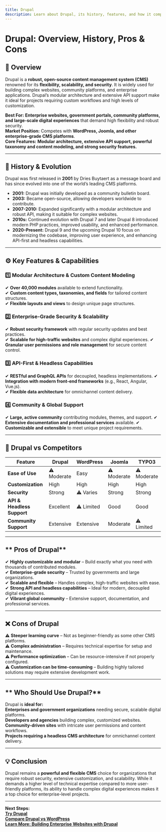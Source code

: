 ```yaml
---
title: Drupal  
description: Learn about Drupal, its history, features, and how it compares to other CMS platforms.
---
```


# **Drupal: Overview, History, Pros & Cons**

## **📌 Overview**  
Drupal is a **robust, open-source content management system (CMS)** renowned for its **flexibility, scalability, and security**. It is widely used for building complex websites, community platforms, and enterprise applications. Drupal’s modular architecture and extensive API support make it ideal for projects requiring custom workflows and high levels of customization.

 **Best For:** **Enterprise websites, government portals, community platforms, and large-scale digital experiences** that demand high flexibility and robust security.  
 **Market Position:** Competes with **WordPress, Joomla, and other enterprise-grade CMS platforms**.  
 **Core Features:** **Modular architecture, extensive API support, powerful taxonomy and content modeling, and strong security features.**

---

## **📜 History & Evolution**  
Drupal was first released in **2001** by Dries Buytaert as a message board and has since evolved into one of the world’s leading CMS platforms.

- **2001:** Drupal was initially developed as a community bulletin board.
- **2003:** Became open-source, allowing developers worldwide to contribute.
- **2007-2010:** Expanded significantly with a modular architecture and robust API, making it suitable for complex websites.
- **2010s:** Continued evolution with Drupal 7 and later Drupal 8 introduced modern PHP practices, improved usability, and enhanced performance.
- **2020-Present:** Drupal 9 and the upcoming Drupal 10 focus on modernizing the codebase, improving user experience, and enhancing API-first and headless capabilities.

---

## **⚙️ Key Features & Capabilities**

### **1️⃣ Modular Architecture & Custom Content Modeling**  
✔ **Over 40,000 modules** available to extend functionality.  
✔ **Custom content types, taxonomies, and fields** for tailored content structures.  
✔ **Flexible layouts and views** to design unique page structures.

### **2️⃣ Enterprise-Grade Security & Scalability**  
✔ **Robust security framework** with regular security updates and best practices.  
✔ **Scalable for high-traffic websites** and complex digital experiences.
✔ **Granular user permissions and role management** for secure content control.

### **3️⃣ API-First & Headless Capabilities**  
✔ **RESTful and GraphQL APIs** for decoupled, headless implementations.
✔ **Integration with modern front-end frameworks** (e.g., React, Angular, Vue.js).  
✔ **Flexible data architecture** for omnichannel content delivery.

### **4️⃣ Community & Global Support**  
✔ **Large, active community** contributing modules, themes, and support.
✔ **Extensive documentation and professional services** available.
✔ **Customizable and extensible** to meet unique project requirements.

---

## **🔄 Drupal vs Competitors**

| Feature                  | Drupal          | WordPress         | Joomla          | TYPO3          |
|--------------------------|-----------------|-------------------|-----------------|----------------|
| **Ease of Use**          | ⚠ Moderate      |  Easy           | ⚠ Moderate      | ⚠ Moderate     |
| **Customization**        |  High         |  High           |  High         |  High        |
| **Security**             |  Strong       | ⚠ Varies         |  Strong       |  Strong      |
| **API & Headless Support**|  Excellent    | ⚠ Limited        |  Good         |  Good        |
| **Community Support**    |  Extensive    |  Extensive      |  Moderate     | ⚠ Limited     |

---

## ** Pros of Drupal**  
✔ **Highly customizable and modular** – Build exactly what you need with thousands of contributed modules.  
✔ **Enterprise-grade security** – Trusted by governments and large organizations.  
✔ **Scalable and flexible** – Handles complex, high-traffic websites with ease.  
✔ **Strong API and headless capabilities** – Ideal for modern, decoupled digital experiences.  
✔ **Vibrant global community** – Extensive support, documentation, and professional services.

---

## **❌ Cons of Drupal**  
⚠ **Steeper learning curve** – Not as beginner-friendly as some other CMS platforms.  
⚠ **Complex administration** – Requires technical expertise for setup and maintenance.  
⚠ **Performance optimization** – Can be resource-intensive if not properly configured.  
⚠ **Customization can be time-consuming** – Building highly tailored solutions may require extensive development work.

---

## ** Who Should Use Drupal?**  
Drupal is **ideal for:**  
 **Enterprises and government organizations** needing secure, scalable digital platforms.  
 **Developers and agencies** building complex, customized websites.  
 **Community-driven sites** with intricate user permissions and content workflows.  
 **Projects requiring a headless CMS architecture** for omnichannel content delivery.

---

## **💡 Conclusion**  
Drupal remains a **powerful and flexible CMS** choice for organizations that require robust security, extensive customization, and scalability. While it demands a higher level of technical expertise compared to more user-friendly platforms, its ability to handle complex digital experiences makes it a top choice for enterprise-level projects.

---

 **Next Steps:**  
 **[Try Drupal](https://www.drupal.org/)**  
 **[Compare Drupal vs WordPress](#)**  
 **[Learn More: Building Enterprise Websites with Drupal](#)**